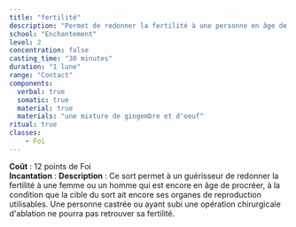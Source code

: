 ```yaml
---
title: "fertilité"
description: "Permet de redonner la fertilité à une personne en âge de procréer."
school: "Enchantement"
level: 2
concentration: false
casting_time: "30 minutes"
duration: "1 lune"
range: "Contact"
components:
  verbal: true
  somatic: true
  material: true
  materials: "une mixture de gingembre et d'oeuf"
ritual: true
classes:
    - Foi
---
```

**Coût** : 12 points de Foi  
**Incantation** : 
**Description** : Ce sort permet à un guérisseur de redonner la fertilité à une femme ou un homme qui est encore en âge de procréer, à la condition que la cible du sort ait encore ses organes de reproduction utilisables. Une personne castrée ou ayant subi une opération chirurgicale d'ablation ne pourra pas retrouver sa fertilité.  
